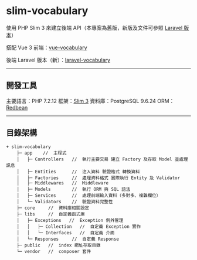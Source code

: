# slim-vocabulary

使用 PHP Slim 3 來建立後端 API（本專案為舊版，新版及文件可參照 [Laravel 版本](https://github.com/tk50486yui/laravel-vocabulary.git)）

搭配 Vue 3 前端：[vue-vocabulary](https://github.com/tk50486yui/vue-vocabulary.git)

後端 Laravel 版本（新）：[laravel-vocabulary](https://github.com/tk50486yui/laravel-vocabulary.git)

---
## 開發工具

主要語言：PHP 7.2.12
框架：[Slim 3](https://www.slimframework.com/docs/v3/)
資料庫：PostgreSQL 9.6.24
ORM：[Redbean](https://www.redbeanphp.com/index.php)

---
## 目錄架構
```    
+ slim-vocabulary
    ├─ app    //  主程式
    │   ├─ Controllers   //  執行主要交易 建立 Factory 及存取 Model 並處理訊息
    │   ├─ Entities      //  注入資料 驗證格式 轉換資料
    │   ├─ Factories     //  處理資料格式 實際執行 Entity 及 Validator
    │   ├─ Middlewares   //  Middleware 
    │   ├─ Models        //  執行 ORM 與 SQL 語法    
    │   ├─ Services      //  處理前端輸入資料（多對多、複雜欄位）
    │   └─ Validators    //  驗證資料完整性
    ├─ core     //  資料庫相關設定
    ├─ libs     //  自定義函式庫
    │   ├─ Exceptions   //  Exception 例外管理
    │   │   ├─ Collection   //  自定義 Exception 實作
    │   │   └─ Interfaces   //  自定義 介面
    │   └─ Responses     //  自定義 Response
    ├─ public   //  index 網址存取目錄    
    └─ vendor   //  composer 套件

```